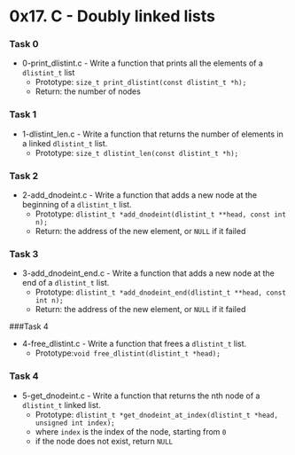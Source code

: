 # 0x17. C - Doubly linked lists

### Task 0 
* 0-print_dlistint.c - Write a function that prints all the elements of a `dlistint_t` list
   * Prototype: `size_t print_dlistint(const dlistint_t *h);`
   * Return: the number of nodes

### Task 1
* 1-dlistint_len.c - Write a function that returns the number of elements in a linked `dlistint_t` list.
   * Prototype: `size_t dlistint_len(const dlistint_t *h);`

### Task 2
* 2-add_dnodeint.c - Write a function that adds a new node at the beginning of a `dlistint_t` list.
   * Prototype: `dlistint_t *add_dnodeint(dlistint_t **head, const int n);`
   * Return: the address of the new element, or `NULL` if it failed

### Task 3
* 3-add_dnodeint_end.c - Write a function that adds a new node at the end of a `dlistint_t` list.
   * Prototype: `dlistint_t *add_dnodeint_end(dlistint_t **head, const int n);`
   * Return: the address of the new element, or `NULL` if it failed

###Task 4
* 4-free_dlistint.c - Write a function that frees a `dlistint_t` list.
   * Prototype:`void free_dlistint(dlistint_t *head);`

### Task 4
* 5-get_dnodeint.c - Write a function that returns the nth node of a `dlistint_t` linked list.
   * Prototype: `dlistint_t *get_dnodeint_at_index(dlistint_t *head, unsigned int index);`
   * where `index` is the index of the node, starting from `0`
   * if the node does not exist, return `NULL`
